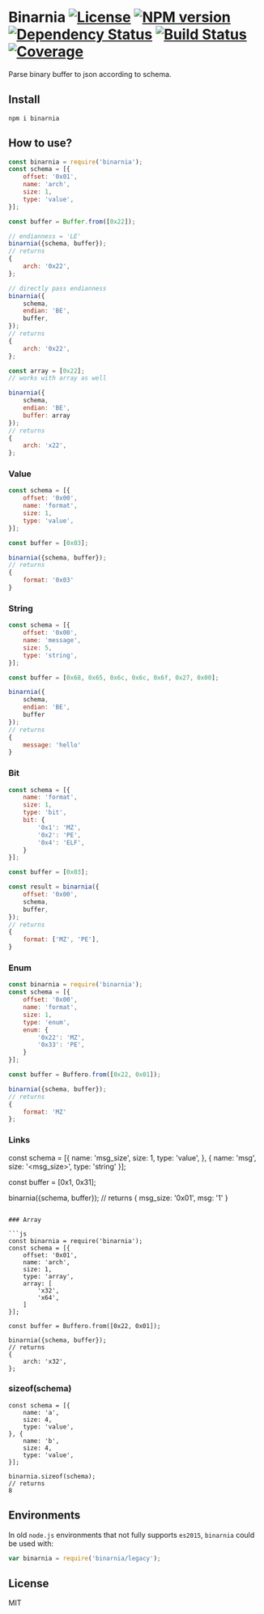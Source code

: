 # Binarnia [![License][LicenseIMGURL]][LicenseURL] [![NPM version][NPMIMGURL]][NPMURL] [![Dependency Status][DependencyStatusIMGURL]][DependencyStatusURL] [![Build Status][BuildStatusIMGURL]][BuildStatusURL] [![Coverage][CoverageIMGURL]][CoverageURL]

Parse binary buffer to json according to schema.

## Install

```
npm i binarnia
```

## How to use?

```js
const binarnia = require('binarnia');
const schema = [{
    offset: '0x01',
    name: 'arch',
    size: 1,
    type: 'value',
}];

const buffer = Buffer.from([0x22]);

// endianness = 'LE'
binarnia({schema, buffer});
// returns
{
    arch: '0x22',
};

// directly pass endianness
binarnia({
    schema,
    endian: 'BE',
    buffer,
});
// returns
{
    arch: '0x22',
};

const array = [0x22];
// works with array as well

binarnia({
    schema,
    endian: 'BE',
    buffer: array
});
// returns
{
    arch: 'x22',
};
```

### Value

```js
const schema = [{
    offset: '0x00',
    name: 'format',
    size: 1,
    type: 'value',
}];

const buffer = [0x03];

binarnia({schema, buffer});
// returns
{
    format: '0x03'
}
```

### String

```js
const schema = [{
    offset: '0x00',
    name: 'message',
    size: 5,
    type: 'string',
}];

const buffer = [0x68, 0x65, 0x6c, 0x6c, 0x6f, 0x27, 0x00];

binarnia({
    schema,
    endian: 'BE',
    buffer
});
// returns
{
    message: 'hello'
}
```

### Bit

```js
const schema = [{
    name: 'format',
    size: 1,
    type: 'bit',
    bit: {
        '0x1': 'MZ',
        '0x2': 'PE',
        '0x4': 'ELF',
    }
}];

const buffer = [0x03];

const result = binarnia({
    offset: '0x00',
    schema,
    buffer,
});
// returns
{
    format: ['MZ', 'PE'],
}
```

### Enum

```js
const binarnia = require('binarnia');
const schema = [{
    offset: '0x00',
    name: 'format',
    size: 1,
    type: 'enum',
    enum: {
        '0x22': 'MZ',
        '0x33': 'PE',
    }
}];

const buffer = Buffero.from([0x22, 0x01]);

binarnia({schema, buffer});
// returns
{
    format: 'MZ'
};
```

### Links
const schema = [{
    name: 'msg_size',
    size: 1,
    type: 'value',
}, {
    name: 'msg',
    size: '<msg_size>',
    type: 'string'
}];

const buffer = [0x1, 0x31];

binarnia({schema, buffer});
// returns
{
    msg_size: '0x01',
    msg: '1'
}
```

### Array

```js
const binarnia = require('binarnia');
const schema = [{
    offset: '0x01',
    name: 'arch',
    size: 1,
    type: 'array',
    array: [
        'x32',
        'x64',
    ]
}];

const buffer = Buffero.from([0x22, 0x01]);

binarnia({schema, buffer});
// returns
{
    arch: 'x32',
};
```

### sizeof(schema)

```
const schema = [{
    name: 'a',
    size: 4,
    type: 'value',
}, {
    name: 'b',
    size: 4,
    type: 'value',
}];

binarnia.sizeof(schema);
// returns
8
```

## Environments

In old `node.js` environments that not fully supports `es2015`, `binarnia` could be used with:

```js
var binarnia = require('binarnia/legacy');
```

## License

MIT

[NPMIMGURL]:                https://img.shields.io/npm/v/binarnia.svg?style=flat&longCache=true
[BuildStatusIMGURL]:        https://img.shields.io/travis/coderaiser/binarnia/master.svg?style=flat&longCache=true
[DependencyStatusIMGURL]:   https://img.shields.io/david/coderaiser/binarnia.svg?style=flat&longCache=true
[LicenseIMGURL]:            https://img.shields.io/badge/license-MIT-317BF9.svg?style=flat&longCache=true
[NPMURL]:                   https://npmjs.org/package/binarnia 'npm'
[BuildStatusURL]:           https://travis-ci.org/coderaiser/binarnia  'Build Status'
[DependencyStatusURL]:      https://david-dm.org/coderaiser/binarnia 'Dependency Status'
[LicenseURL]:               https://tldrlegal.com/license/mit-license 'MIT License'

[CoverageURL]:              https://coveralls.io/github/coderaiser/binarnia?branch=master
[CoverageIMGURL]:           https://coveralls.io/repos/coderaiser/binarnia/badge.svg?branch=master&service=github

